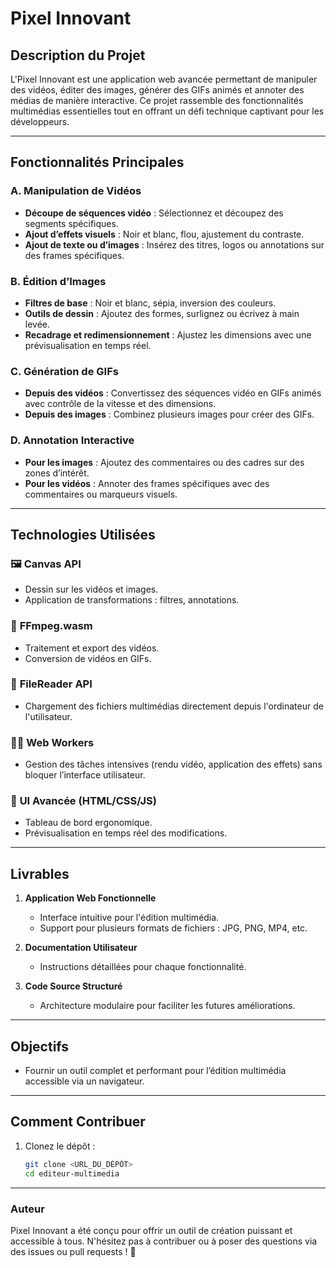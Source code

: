 # Pixel Innovant

## Description du Projet

L'Pixel Innovant est une application web avancée permettant de manipuler des vidéos, éditer des images, générer des GIFs animés et annoter des médias de manière interactive. Ce projet rassemble des fonctionnalités multimédias essentielles tout en offrant un défi technique captivant pour les développeurs.

---

## Fonctionnalités Principales

### A. Manipulation de Vidéos

- **Découpe de séquences vidéo** : Sélectionnez et découpez des segments spécifiques.
- **Ajout d’effets visuels** : Noir et blanc, flou, ajustement du contraste.
- **Ajout de texte ou d’images** : Insérez des titres, logos ou annotations sur des frames spécifiques.

### B. Édition d’Images

- **Filtres de base** : Noir et blanc, sépia, inversion des couleurs.
- **Outils de dessin** : Ajoutez des formes, surlignez ou écrivez à main levée.
- **Recadrage et redimensionnement** : Ajustez les dimensions avec une prévisualisation en temps réel.

### C. Génération de GIFs

- **Depuis des vidéos** : Convertissez des séquences vidéo en GIFs animés avec contrôle de la vitesse et des dimensions.
- **Depuis des images** : Combinez plusieurs images pour créer des GIFs.

### D. Annotation Interactive

- **Pour les images** : Ajoutez des commentaires ou des cadres sur des zones d’intérêt.
- **Pour les vidéos** : Annoter des frames spécifiques avec des commentaires ou marqueurs visuels.

---

## Technologies Utilisées

### 🖼 **Canvas API**

- Dessin sur les vidéos et images.
- Application de transformations : filtres, annotations.

### 📼 **FFmpeg.wasm**

- Traitement et export des vidéos.
- Conversion de vidéos en GIFs.

### 📂 **FileReader API**

- Chargement des fichiers multimédias directement depuis l'ordinateur de l'utilisateur.

### 👨‍💻 **Web Workers**

- Gestion des tâches intensives (rendu vidéo, application des effets) sans bloquer l’interface utilisateur.

### 🎨 **UI Avancée (HTML/CSS/JS)**

- Tableau de bord ergonomique.
- Prévisualisation en temps réel des modifications.

---

## Livrables

1. **Application Web Fonctionnelle**

   - Interface intuitive pour l'édition multimédia.
   - Support pour plusieurs formats de fichiers : JPG, PNG, MP4, etc.

2. **Documentation Utilisateur**

   - Instructions détaillées pour chaque fonctionnalité.

3. **Code Source Structuré**
   - Architecture modulaire pour faciliter les futures améliorations.

---

## Objectifs

- Fournir un outil complet et performant pour l’édition multimédia accessible via un navigateur.

---

## Comment Contribuer

1. Clonez le dépôt :
   ```bash
   git clone <URL_DU_DÉPÔT>
   cd editeur-multimedia
   ```

---

### Auteur

Pixel Innovant a été conçu pour offrir un outil de création puissant et accessible à tous. N'hésitez pas à contribuer ou à poser des questions via des issues ou pull requests ! 🚀
